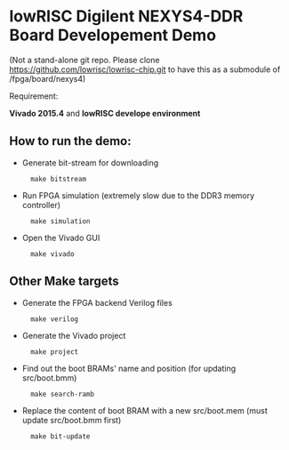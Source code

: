 lowRISC Digilent NEXYS4-DDR Board Developement Demo
========================================================

(Not a stand-alone git repo. Please clone https://github.com/lowrisc/lowrisc-chip.git to have this as a submodule of <lowrisc-chip>/fpga/board/nexys4)

Requirement:

  **Vivado 2015.4** and **lowRISC develope environment**

How to run the demo:
--------------------------------------------------------

* Generate bit-stream for downloading

        make bitstream

* Run FPGA simulation (extremely slow due to the DDR3 memory controller)

        make simulation

* Open the Vivado GUI

        make vivado

Other Make targets
--------------------------------------------------------

* Generate the FPGA backend Verilog files

        make verilog

* Generate the Vivado project

        make project

* Find out the boot BRAMs' name and position (for updating src/boot.bmm)

        make search-ramb

* Replace the content of boot BRAM with a new src/boot.mem (must update src/boot.bmm first)

        make bit-update
